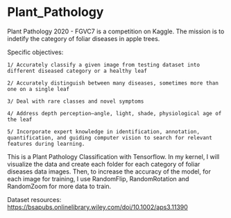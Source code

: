 # Plant_Pathology
Plant Pathology 2020 - FGVC7 is a competition on Kaggle. The mission is to indetify the category of foliar diseases in apple trees.

Specific objectives:

    1/ Accurately classify a given image from testing dataset into different diseased category or a healthy leaf

    2/ Accurately distinguish between many diseases, sometimes more than one on a single leaf

    3/ Deal with rare classes and novel symptoms

    4/ Address depth perception—angle, light, shade, physiological age of the leaf

    5/ Incorporate expert knowledge in identification, annotation, quantification, and guiding computer vision to search for relevant features during learning.

This is a Plant Pathology Classification with Tensorflow. In my kernel, I will visualize the data and create each folder for each category  of foliar diseases data images. Then, to increase the accuracy of the model, for each image
for training, I use RandomFlip, RandomRotation and RandomZoom for more data to train.

Dataset resources: https://bsapubs.onlinelibrary.wiley.com/doi/10.1002/aps3.11390

